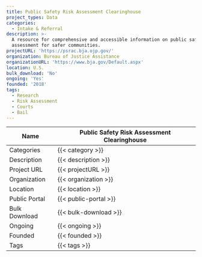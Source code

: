 ```yaml
---
title: Public Safety Risk Assessment Clearinghouse
project_types: Data
categories:
  - Intake & Referral
description: >-
  A resource for comprehensive and accessible information on public safety risk
  assessment for safer communities.
projectURL: 'https://psrac.bja.ojp.gov/'
organization: Bureau of Justice Assistance
organizationURL: 'https://www.bja.gov/Default.aspx'
location: U.S.
bulk_download: 'No'
ongoing: 'Yes'
founded: '2018'
tags:
  - Research
  - Risk Assessment
  - Courts
  - Bail
---
```

Name                    |  Public Safety Risk Assessment Clearinghouse    
------------------------|----
Categories              | {{< category >}} 
Description             | {{< description >}} 
Project URL             | {{< projectURL >}} 
Organization            | {{< organization >}} 
Location                | {{< location >}} 
Public Portal           | {{< public-portal >}} 
Bulk Download           | {{< bulk-download >}} 
Ongoing                 | {{< ongoing >}} 
Founded                 | {{< founded >}} 
Tags                    | {{< tags >}} 
